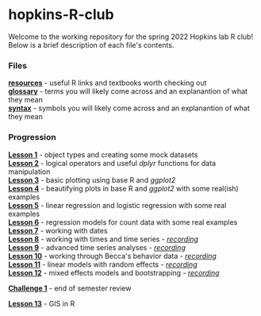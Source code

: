 # hopkins-R-club

Welcome to the working repository for the spring 2022 Hopkins lab R club!\
Below is a brief description of each file's contents.

### Files
[**resources**](resources.md) - useful R links and textbooks worth checking out\
[**glossary**](glossary.md) - terms you will likely come across and an explanantion of what they mean\
[**syntax**](syntax.md) - symbols you will likely come across and an explanantion of what they mean

### Progression
[**Lesson 1**](scripts/mock_data.R) - object types and creating some mock datasets\
[**Lesson 2**](scripts/data_manipulation.R) - logical operators and  useful _dplyr_ functions for data manipulation\
[**Lesson 3**](scripts/data_visualization.R) - basic plotting using base R and _ggplot2_\
[**Lesson 4**](scripts/data_visualization_2.R) - beautifying plots in base R and _ggplot2_ with some real(ish) examples\
[**Lesson 5**](scripts/stats_1.R) - linear regression and logistic regression with some real examples\
[**Lesson 6**](scripts/stats_2.R) - regression models for count data with some real examples\
[**Lesson 7**](scripts/dates.R) - working with dates\
[**Lesson 8**](scripts/times.R) - working with times and time series - [_recording_](https://video.vt.edu/media/Hopkins+R+Club/1_7wrlj306)\
[**Lesson 9**](scripts/time_series.R) - advanced time series analyses - [_recording_](https://video.vt.edu/media/Hopkins+R+Club/1_p0cq9g8k)\
[**Lesson 10**](scripts/time_series_2.R) - working through Becca's behavior data - [_recording_](https://video.vt.edu/media/Hopkins+R+Club/1_tlyl533t)\
[**Lesson 11**](scripts/mixed_models.R) - linear models with random effects - [_recording_](https://video.vt.edu/media/Hopkins+R+Club/1_pwzwu8if)\
[**Lesson 12**](scripts/mixed_models_2.R) - mixed effects models and bootstrapping - [_recording_](https://video.vt.edu/media/Hopkins+R+Club/1_v1ctqopa)

[**Challenge 1**](scripts/challenge.R) - end of semester review

[**Lesson 13**](scripts/GIS_in_R.R) - GIS in R
